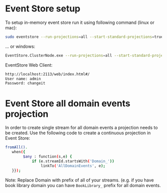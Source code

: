 # Event Store setup
To setup in-memory event store run it using following command (linux or mac):
```bash
sudo eventstore --run-projections=all --start-standard-projections=true --mem-db=true
```
... or windows:
```bash
EventStore.ClusterNode.exe --run-projections=all --start-standard-projections=true --mem-db=true
```
EventStore Web Client:
```bash
http://localhost:2113/web/index.html#/
User name: admin
Password: changeit
```

# Event Store all domain events projection
In order to create single stream for all domain events a projection
needs to be created. Use the following code to create a continuous
projection in Event Store:
```bash
fromAll().
   when({
        $any : function(s,e) {
            if (e.streamId.startsWith('Domain_'))
                linkTo('AllDomainEvents', e);
   }});
```
Note: Replace Domain with prefix of all of your streams. (e.g. if 
you have book library domain you can have `BookLibrary_` prefix for 
all domain events.
